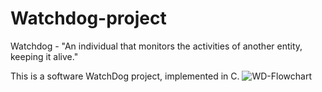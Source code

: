 # Watchdog-project
Watchdog - "An individual that monitors the activities of another entity, keeping it alive."

This is a software WatchDog project, implemented in C.
![WD-Flowchart](https://user-images.githubusercontent.com/56995820/179484363-9173027c-9f50-455f-92a3-6fb55c011bd4.png)
